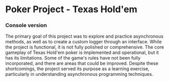 # Poker Project - Texas Hold'em

### Console version

The primary goal of this project was to explore and practice asynchronous methods, as well as to create a custom logger through an interface. While the project is functional, it is not fully polished or comprehensive. The core gameplay of Texas Hold'em poker is implemented and operational, but it has its limitations. Some of the game's rules have not been fully incorporated, and there are areas that could be improved. Despite these shortcomings, the project served its purpose as a learning exercise, particularly in understanding asynchronous programming techniques.

